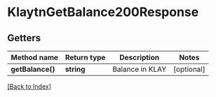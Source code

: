 # KlaytnGetBalance200Response

## Getters

Method name | Return type | Description | Notes
------------ | ------------- | ------------- | -------------
**getBalance()** | **string** | Balance in KLAY | [optional]

[[Back to Index]](../index.md)
